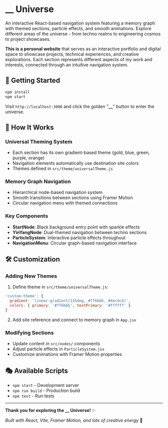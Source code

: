 # __ Universe

An interactive React-based navigation system featuring a memory graph with themed sections, particle effects, and smooth animations. Explore different areas of the universe - from techno realms to engineering cosmos to project showcases.

**This is a personal website** that serves as an interactive portfolio and digital space to showcase projects, technical experiences, and creative explorations. Each section represents different aspects of my work and interests, connected through an intuitive navigation system.

## 🚀 Getting Started

```bash
npm install
npm start
```

Visit `http://localhost:3000` and click the golden "**__**" button to enter the universe.

## 🎨 How It Works

### Universal Theming System
- Each section has its own gradient-based theme (gold, blue, green, purple, orange)
- Navigation elements automatically use destination site colors
- Themes defined in `src/theme/universalTheme.js`

### Memory Graph Navigation
- Hierarchical node-based navigation system
- Smooth transitions between sections using Framer Motion
- Circular navigation menu with themed connections

### Key Components
- **StartNode**: Black background entry point with sparkle effects
- **YinYangNode**: Dual-themed navigation between techno sections
- **ParticleSystem**: Interactive particle effects throughout
- **NavigationMenu**: Circular graph-based navigation interface

## 🛠 Customization

### Adding New Themes
1. Define theme in `src/theme/universalTheme.js`:
```javascript
'custom-theme': {
  gradient: 'linear-gradient(135deg, #ff6b6b, #4ecdc4)',
  colors: { primary: '#ff6b6b', textPrimary: '#ffffff' }
}
```

2. Add site reference and connect to memory graph in `App.jsx`

### Modifying Sections
- Update content in `src/nodes/` components
- Adjust particle effects in `ParticleSystem.jsx`
- Customize animations with Framer Motion properties

## 🎭 Available Scripts

- `npm start` - Development server
- `npm run build` - Production build
- `npm test` - Run tests

---

**Thank you for exploring the __ Universe!** ✨

*Built with React, Vite, Framer Motion, and lots of creative energy* 🌌
